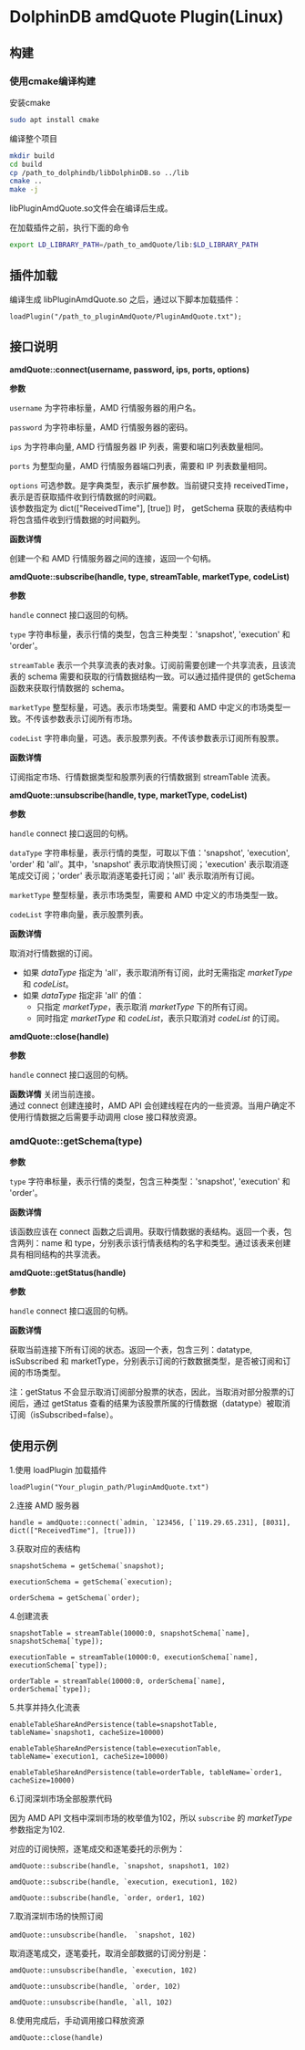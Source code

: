 # DolphinDB amdQuote Plugin(Linux)

## 构建

### 使用cmake编译构建

安装cmake

```bash
sudo apt install cmake
```

编译整个项目
```bash
mkdir build
cd build
cp /path_to_dolphindb/libDolphinDB.so ../lib
cmake ..
make -j
```

libPluginAmdQuote.so文件会在编译后生成。

在加载插件之前，执行下面的命令
```bash
export LD_LIBRARY_PATH=/path_to_amdQuote/lib:$LD_LIBRARY_PATH
```

## 插件加载

编译生成 libPluginAmdQuote.so 之后，通过以下脚本加载插件：

```
loadPlugin("/path_to_pluginAmdQuote/PluginAmdQuote.txt");
```
## 接口说明

**amdQuote::connect(username, password, ips, ports, options)**

**参数**

`username` 为字符串标量，AMD 行情服务器的用户名。

`password` 为字符串标量，AMD 行情服务器的密码。

`ips` 为字符串向量, AMD 行情服务器 IP 列表，需要和端口列表数量相同。

`ports` 为整型向量，AMD 行情服务器端口列表，需要和 IP 列表数量相同。

`options` 可选参数。是字典类型，表示扩展参数。当前键只支持 receivedTime，表示是否获取插件收到行情数据的时间戳。    
该参数指定为 dict(["ReceivedTime"], [true]) 时， getSchema 获取的表结构中将包含插件收到行情数据的时间戳列。

**函数详情**

创建一个和 AMD 行情服务器之间的连接，返回一个句柄。

**amdQuote::subscribe(handle, type, streamTable, marketType, codeList)**

**参数**

`handle` connect 接口返回的句柄。

`type` 字符串标量，表示行情的类型，包含三种类型：'snapshot', 'execution' 和 'order'。

`streamTable` 表示一个共享流表的表对象。订阅前需要创建一个共享流表，且该流表的 schema 需要和获取的行情数据结构一致。可以通过插件提供的 getSchema 函数来获取行情数据的 schema。

`marketType` 整型标量，可选。表示市场类型。需要和 AMD 中定义的市场类型一致。不传该参数表示订阅所有市场。

`codeList` 字符串向量，可选。表示股票列表。不传该参数表示订阅所有股票。

**函数详情**

订阅指定市场、行情数据类型和股票列表的行情数据到 streamTable 流表。

**amdQuote::unsubscribe(handle, type, marketType, codeList)**

**参数**

`handle` connect 接口返回的句柄。

`dataType` 字符串标量，表示行情的类型，可取以下值：'snapshot', 'execution', 'order' 和 'all'。其中，'snapshot' 表示取消快照订阅；'execution' 表示取消逐笔成交订阅；'order' 表示取消逐笔委托订阅；'all' 表示取消所有订阅。

`marketType` 整型标量，表示市场类型，需要和 AMD 中定义的市场类型一致。

`codeList` 字符串向量，表示股票列表。

**函数详情**

取消对行情数据的订阅。
* 如果 *dataType* 指定为 'all'，表示取消所有订阅，此时无需指定 *marketType* 和 *codeList*。
* 如果 *dataType* 指定非 'all' 的值：
  * 只指定 *marketType*，表示取消 *marketType* 下的所有订阅。
  * 同时指定 *marketType* 和 *codeList*，表示只取消对 *codeList* 的订阅。

**amdQuote::close(handle)**

**参数**

`handle` connect 接口返回的句柄。

**函数详情**
关闭当前连接。  
通过 connect 创建连接时，AMD API 会创建线程在内的一些资源。当用户确定不使用行情数据之后需要手动调用 close 接口释放资源。

### **amdQuote::getSchema(type)**

**参数**

`type` 字符串标量，表示行情的类型，包含三种类型：'snapshot', 'execution' 和 'order'。

**函数详情**

该函数应该在 connect 函数之后调用。获取行情数据的表结构。返回一个表，包含两列：name 和 type，分别表示该行情表结构的名字和类型。通过该表来创建具有相同结构的共享流表。

**amdQuote::getStatus(handle)**

**参数**

`handle` connect 接口返回的句柄。

**函数详情**

获取当前连接下所有订阅的状态。返回一个表，包含三列：datatype, isSubscribed 和 marketType，分别表示订阅的行数数据类型，是否被订阅和订阅的市场类型。  

注：getStatus 不会显示取消订阅部分股票的状态，因此，当取消对部分股票的订阅后，通过 getStatus 查看的结果为该股票所属的行情数据（datatype）被取消订阅（isSubscribed=false）。

## 使用示例

1.使用 loadPlugin 加载插件 
```
loadPlugin("Your_plugin_path/PluginAmdQuote.txt")
```
2.连接 AMD 服务器
```
handle = amdQuote::connect(`admin, `123456, [`119.29.65.231], [8031], dict(["ReceivedTime"], [true]))
```
3.获取对应的表结构
```
snapshotSchema = getSchema(`snapshot); 

executionSchema = getSchema(`execution);

orderSchema = getSchema(`order);
```

4.创建流表
```
snapshotTable = streamTable(10000:0, snapshotSchema[`name], snapshotSchema[`type]);

executionTable = streamTable(10000:0, executionSchema[`name], executionSchema[`type]);

orderTable = streamTable(10000:0, orderSchema[`name], orderSchema[`type]);
```
5.共享并持久化流表
```
enableTableShareAndPersistence(table=snapshotTable, tableName=`snapshot1, cacheSize=10000)

enableTableShareAndPersistence(table=executionTable, tableName=`execution1, cacheSize=10000)

enableTableShareAndPersistence(table=orderTable, tableName=`order1, cacheSize=10000)
```
6.订阅深圳市场全部股票代码 

因为 AMD API 文档中深圳市场的枚举值为102，所以 `subscribe` 的 *marketType* 参数指定为102.

对应的订阅快照，逐笔成交和逐笔委托的示例为： 
```
amdQuote::subscribe(handle, `snapshot, snapshot1, 102) 

amdQuote::subscribe(handle, `execution, execution1, 102)

amdQuote::subscribe(handle, `order, order1, 102)
```
7.取消深圳市场的快照订阅 

```
amdQuote::unsubscribe(handle， `snapshot, 102)  
```
取消逐笔成交，逐笔委托，取消全部数据的订阅分别是： 
```
amdQuote::unsubscribe(handle, `execution, 102) 

amdQuote::unsubscribe(handle, `order, 102) 

amdQuote::unsubscribe(handle, `all, 102)  
```
8.使用完成后，手动调用接口释放资源 

```
amdQuote::close(handle)
```

